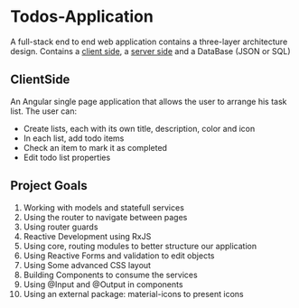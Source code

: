 # Todos-Application
A full-stack end to end web application contains a three-layer architecture design.
Contains a [client side](https://github.com/itay-adi/Todos-Application-ClientSide), a [server side](https://github.com/itay-adi/Todos-Application-ServerSide) and a DataBase (JSON or SQL)

## ClientSide
An Angular single page application that allows the user to arrange his task list. The user can:
 * Create lists, each with its own title, description, color and icon
 * In each list, add todo items
 * Check an item to mark it as completed
 * Edit todo list properties

## Project Goals
1. Working with models and statefull services
2. Using the router to navigate between pages
3. Using router guards
4. Reactive Development using RxJS
5. Using core, routing modules to better structure our application
6. Using Reactive Forms and validation to edit objects
7. Using Some advanced CSS layout
8. Building Components to consume the services
9. Using @Input and @Output in components
10. Using an external package: material-icons to present icons
